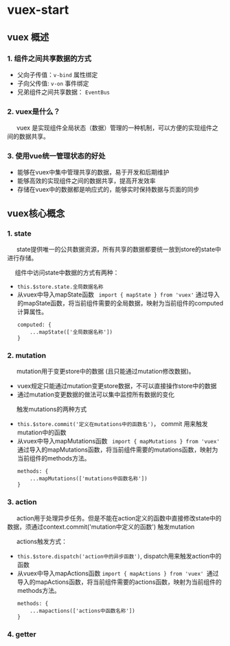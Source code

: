 # vuex-start

## vuex 概述

### 1. 组件之间共享数据的方式

- 父向子传值：```v-bind``` 属性绑定
- 子向父传值: ```v-on``` 事件绑定
- 兄弟组件之间共享数据： ```EventBus```

### 2. vuex是什么？
&ensp; &ensp; vuex 是实现组件全局状态（数据）管理的一种机制，可以方便的实现组件之间的数据共享。

### 3. 使用vue统一管理状态的好处
- 能够在vuex中集中管理共享的数据，易于开发和后期维护
- 能够高效的实现组件之间的数据共享，提高开发效率
- 存储在vuex中的数据都是响应式的，能够实时保持数据与页面的同步

## vuex核心概念
### 1. state
&ensp; &ensp; state提供唯一的公共数据资源，所有共享的数据都要统一放到store的state中进行存储。

&ensp; &ensp;组件中访问state中数据的方式有两种：
- ```this.$store.state.全局数据名称```
- 从vuex中导入mapState函数&ensp;  ```import { mapState } from 'vuex'``` 通过导入的mapState函数，将当前组件需要的全局数据，映射为当前组件的computed计算属性。
    ```
    computed: {
        ...mapState(['全局数据名称'])
    }
    ```
### 2. mutation
&ensp; &ensp; mutation用于变更store中的数据 (且只能通过mutation修改数据)。
- vuex规定只能通过mutation变更store数据，不可以直接操作store中的数据
- 通过mutation变更数据的做法可以集中监控所有数据的变化

&ensp; &ensp; 触发mutations的两种方式
- ```this.$store.commit('定义在mutations中的函数名')```，   commit 用来触发mutation中的函数
- 从vuex中导入mapMutations函数  ```import { mapMutations } from 'vuex'``` 通过导入的mapMutations函数，将当前组件需要的mutations函数，映射为当前组件的methods方法。
    ```
    methods: {
        ...mapMutations(['mutations中函数名称'])
    }
    ```
### 3. action
&ensp; &ensp; action用于处理异步任务。但是不能在action定义的函数中直接修改state中的数据，须通过context.commit('mutation中定义的函数') 触发mutation

&ensp; &ensp; actions触发方式：
- ```this.$store.dispatch('action中的异步函数')```, dispatch用来触发action中的函数
- 从vuex中导入mapActions函数 ```import { mapActions } from 'vuex' ```通过导入的mapActions函数，将当前组件需要的actions函数，映射为当前组件的methods方法。
    ```
    methods: {
        ...mapactions(['actions中函数名称'])
    }
    ```
### 4. getter